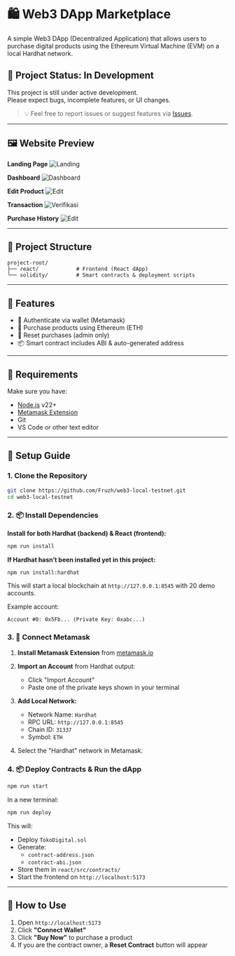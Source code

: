 # 🛍️ Web3 DApp Marketplace

A simple Web3 DApp (Decentralized Application) that allows users to purchase digital products using the Ethereum Virtual Machine (EVM) on a local Hardhat network.

## 🚧 Project Status: In Development

This project is still under active development.\
Please expect bugs, incomplete features, or UI changes.

> 💡 Feel free to report issues or suggest features via [Issues](https://github.com/Fruzh/web3-local-testnet/issues).

---

## 🖼️ Website Preview

**Landing Page**
![Landing](https://raw.githubusercontent.com/Fruzh/web3-local-testnet/refs/heads/master/react/src/assets/landing.png) 

**Dashboard**
![Dashboard](https://raw.githubusercontent.com/Fruzh/web3-local-testnet/refs/heads/master/react/src/assets/purchased.png)

**Edit Product**
![Edit](https://raw.githubusercontent.com/Fruzh/web3-local-testnet/refs/heads/master/react/src/assets/edit.png)

**Transaction**
![Verifikasi](https://raw.githubusercontent.com/Fruzh/web3-local-testnet/refs/heads/master/react/src/assets/verification.png)

**Purchase History**
![Edit](https://raw.githubusercontent.com/Fruzh/web3-local-testnet/refs/heads/master/react/src/assets/purchase_history.png)

---

## 📁 Project Structure

```
project-root/
├── react/            # Frontend (React dApp)
└── solidity/         # Smart contracts & deployment scripts
```

---

## 🚀 Features

- 🔐 Authenticate via wallet (Metamask)
- 💸 Purchase products using Ethereum (ETH)
- 🔄 Reset purchases (admin only)
- 📦 Smart contract includes ABI & auto-generated address

---

## 🧰 Requirements

Make sure you have:

- [Node.js](https://nodejs.org/) v22+
- [Metamask Extension](https://chromewebstore.google.com/detail/metamask/nkbihfbeogaeaoehlefnkodbefgpgknn)
- Git
- VS Code or other text editor

---

## 🔧 Setup Guide

### 1. Clone the Repository

```bash
git clone https://github.com/Fruzh/web3-local-testnet.git
cd web3-local-testnet
```

### 2. 📦 Install Dependencies

**Install for both Hardhat (backend) & React (frontend):**

```bash
npm run install
```

**If Hardhat hasn’t been installed yet in this project:**

```bash
npm run install:hardhat
```

This will start a local blockchain at `http://127.0.0.1:8545` with 20 demo accounts.

Example account:

```
Account #0: 0x5Fb... (Private Key: 0xabc...)
```

### 3. 🦊 Connect Metamask

1. **Install Metamask Extension** from [metamask.io](https://chromewebstore.google.com/detail/metamask/nkbihfbeogaeaoehlefnkodbefgpgknn)

2. **Import an Account** from Hardhat output:

   - Click "Import Account"
   - Paste one of the private keys shown in your terminal

3. **Add Local Network:**

   - Network Name: `Hardhat`
   - RPC URL: `http://127.0.0.1:8545`
   - Chain ID: `31337`
   - Symbol: `ETH`

4. Select the "Hardhat" network in Metamask.

### 4. 📦 Deploy Contracts & Run the dApp

```bash
npm run start
```

In a new terminal:

```bash
npm run deploy
```

This will:

- Deploy `TokoDigital.sol`
- Generate:
  - `contract-address.json`
  - `contract-abi.json`
- Store them in `react/src/contracts/`
- Start the frontend on `http://localhost:5173`

---

## 🛒 How to Use

1. Open `http://localhost:5173`
2. Click **"Connect Wallet"**
3. Click **"Buy Now"** to purchase a product
4. If you are the contract owner, a **Reset Contract** button will appear
